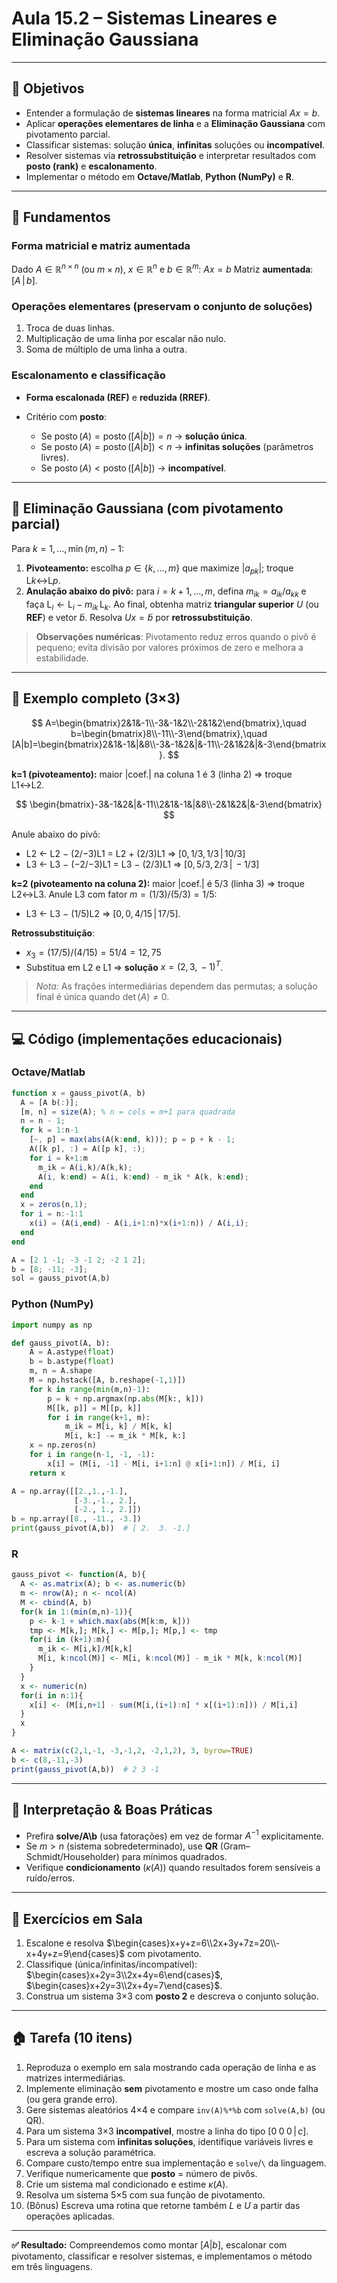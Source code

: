 # Aula 15.2 – Sistemas Lineares e Eliminação Gaussiana

---

## 🎯 Objetivos

* Entender a formulação de **sistemas lineares** na forma matricial $A x = b$.
* Aplicar **operações elementares de linha** e a **Eliminação Gaussiana** com pivotamento parcial.
* Classificar sistemas: solução **única**, **infinitas** soluções ou **incompatível**.
* Resolver sistemas via **retrossubstituição** e interpretar resultados com **posto (rank)** e **escalonamento**.
* Implementar o método em **Octave/Matlab**, **Python (NumPy)** e **R**.

---

## 📘 Fundamentos

### Forma matricial e matriz aumentada

Dado $A\in\mathbb{R}^{n\times n}$ (ou $m\times n$), $x\in\mathbb{R}^n$ e $b\in\mathbb{R}^m$:
$A x = b$
Matriz **aumentada**: $[A\,|\,b]$.

### Operações elementares (preservam o conjunto de soluções)

1. Troca de duas linhas.
2. Multiplicação de uma linha por escalar não nulo.
3. Soma de múltiplo de uma linha a outra.

### Escalonamento e classificação

* **Forma escalonada (REF)** e **reduzida (RREF)**.
* Critério com **posto**:

  * Se $\operatorname{posto}(A)=\operatorname{posto}([A|b])=n$ → **solução única**.
  * Se $\operatorname{posto}(A)=\operatorname{posto}([A|b])<n$ → **infinitas soluções** (parâmetros livres).
  * Se $\operatorname{posto}(A)<\operatorname{posto}([A|b])$ → **incompatível**.

---

## 🧰 Eliminação Gaussiana (com pivotamento parcial)

Para $k=1,\dots,\min(m,n)-1$:

1. **Pivoteamento:** escolha $p\in\{k,\dots,m\}$ que maximize $|a_{pk}|$; troque L$k$↔L$p$.
2. **Anulação abaixo do pivô:** para $i=k+1,\dots,m$, defina $m_{ik}=a_{ik}/a_{kk}$ e faça
   $\text{L}_i \leftarrow \text{L}_i - m_{ik}\,\text{L}_k$.
   Ao final, obtenha matriz **triangular superior** $U$ (ou **REF**) e vetor $\tilde b$. Resolva $U x = \tilde b$ por **retrossubstituição**.

> **Observações numéricas**: Pivotamento reduz erros quando o pivô é pequeno; evita divisão por valores próximos de zero e melhora a estabilidade.

---

## 🧮 Exemplo completo (3×3)

$$
A=\begin{bmatrix}2&1&-1\\-3&-1&2\\-2&1&2\end{bmatrix},\quad b=\begin{bmatrix}8\\-11\\-3\end{bmatrix},\quad [A|b]=\begin{bmatrix}2&1&-1&|&8\\-3&-1&2&|&-11\\-2&1&2&|&-3\end{bmatrix}.
$$

**k=1 (pivoteamento):** maior |coef.| na coluna 1 é 3 (linha 2) ⇒ troque L1↔L2.

$$
\begin{bmatrix}-3&-1&2&|&-11\\2&1&-1&|&8\\-2&1&2&|&-3\end{bmatrix}
$$

Anule abaixo do pivô:

* L2 ← L2 − (2/−3)L1 = L2 + (2/3)L1 ⇒ $[0,\,1/3,\,1/3\,|\,10/3]$
* L3 ← L3 − (−2/−3)L1 = L3 − (2/3)L1 ⇒ $[0,\,5/3,\,2/3\,|\,−1/3]$

**k=2 (pivoteamento na coluna 2):** maior |coef.| é $5/3$ (linha 3) ⇒ troque L2↔L3.
Anule L3 com fator $m=(1/3)/(5/3)=1/5$:

* L3 ← L3 − (1/5)L2 ⇒ $[0,\,0,\,4/15\,|\,17/5]$.

**Retrossubstituição**:

* $x_3 = (17/5)/(4/15) = 51/4 = 12{,}75$
* Substitua em L2 e L1 ⇒ **solução** $x = (2,\,3,\,-1)^T$.

> *Nota:* As frações intermediárias dependem das permutas; a solução final é única quando $\det(A)\neq 0$.

---

## 💻 Código (implementações educacionais)

### Octave/Matlab

```octave
function x = gauss_pivot(A, b)
  A = [A b(:)];
  [m, n] = size(A); % n = cols = m+1 para quadrada
  n = n - 1;
  for k = 1:n-1
    [~, p] = max(abs(A(k:end, k))); p = p + k - 1;
    A([k p], :) = A([p k], :);
    for i = k+1:m
      m_ik = A(i,k)/A(k,k);
      A(i, k:end) = A(i, k:end) - m_ik * A(k, k:end);
    end
  end
  x = zeros(n,1);
  for i = n:-1:1
    x(i) = (A(i,end) - A(i,i+1:n)*x(i+1:n)) / A(i,i);
  end
end

A = [2 1 -1; -3 -1 2; -2 1 2];
b = [8; -11; -3];
sol = gauss_pivot(A,b)
```

### Python (NumPy)

```python
import numpy as np

def gauss_pivot(A, b):
    A = A.astype(float)
    b = b.astype(float)
    m, n = A.shape
    M = np.hstack([A, b.reshape(-1,1)])
    for k in range(min(m,n)-1):
        p = k + np.argmax(np.abs(M[k:, k]))
        M[[k, p]] = M[[p, k]]
        for i in range(k+1, m):
            m_ik = M[i, k] / M[k, k]
            M[i, k:] -= m_ik * M[k, k:]
    x = np.zeros(n)
    for i in range(n-1, -1, -1):
        x[i] = (M[i, -1] - M[i, i+1:n] @ x[i+1:n]) / M[i, i]
    return x

A = np.array([[2.,1.,-1.],
              [-3.,-1., 2.],
              [-2., 1., 2.]])
b = np.array([8., -11., -3.])
print(gauss_pivot(A,b))  # [ 2.  3. -1.]
```

### R

```r
gauss_pivot <- function(A, b){
  A <- as.matrix(A); b <- as.numeric(b)
  m <- nrow(A); n <- ncol(A)
  M <- cbind(A, b)
  for(k in 1:(min(m,n)-1)){
    p <- k-1 + which.max(abs(M[k:m, k]))
    tmp <- M[k,]; M[k,] <- M[p,]; M[p,] <- tmp
    for(i in (k+1):m){
      m_ik <- M[i,k]/M[k,k]
      M[i, k:ncol(M)] <- M[i, k:ncol(M)] - m_ik * M[k, k:ncol(M)]
    }
  }
  x <- numeric(n)
  for(i in n:1){
    x[i] <- (M[i,n+1] - sum(M[i,(i+1):n] * x[(i+1):n])) / M[i,i]
  }
  x
}

A <- matrix(c(2,1,-1, -3,-1,2, -2,1,2), 3, byrow=TRUE)
b <- c(8,-11,-3)
print(gauss_pivot(A,b))  # 2 3 -1
```

---

## 🧠 Interpretação & Boas Práticas

* Prefira **solve/A\b** (usa fatorações) em vez de formar $A^{-1}$ explicitamente.
* Se $m>n$ (sistema sobredeterminado), use **QR** (Gram–Schmidt/Householder) para mínimos quadrados.
* Verifique **condicionamento** ($\kappa(A)$) quando resultados forem sensíveis a ruído/erros.

---

## 🏫 Exercícios em Sala

1. Escalone e resolva $\begin{cases}x+y+z=6\\2x+3y+7z=20\\-x+4y+z=9\end{cases}$ com pivotamento.
2. Classifique (única/infinitas/incompatível):
   $\begin{cases}x+2y=3\\2x+4y=6\end{cases}$,
   $\begin{cases}x+2y=3\\2x+4y=7\end{cases}$.
3. Construa um sistema 3×3 com **posto 2** e descreva o conjunto solução.

---

## 🏠 Tarefa (10 itens)

1. Reproduza o exemplo em sala mostrando cada operação de linha e as matrizes intermediárias.
2. Implemente eliminação **sem** pivotamento e mostre um caso onde falha (ou gera grande erro).
3. Gere sistemas aleatórios 4×4 e compare `inv(A)%*%b` com `solve(A,b)` (ou QR).
4. Para um sistema 3×3 **incompatível**, mostre a linha do tipo $[0\;0\;0\,|\,c]$.
5. Para um sistema com **infinitas soluções**, identifique variáveis livres e escreva a solução paramétrica.
6. Compare custo/tempo entre sua implementação e `solve`/`\` da linguagem.
7. Verifique numericamente que **posto** = número de pivôs.
8. Crie um sistema mal condicionado e estime $\kappa(A)$.
9. Resolva um sistema 5×5 com sua função de pivotamento.
10. (Bônus) Escreva uma rotina que retorne também $L$ e $U$ a partir das operações aplicadas.

---

**✅ Resultado:** Compreendemos como montar $[A|b]$, escalonar com pivotamento, classificar e resolver sistemas, e implementamos o método em três linguagens.
